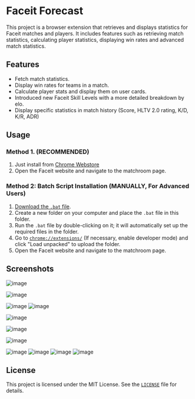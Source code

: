 # Faceit Forecast

This project is a browser extension that retrieves and displays statistics for Faceit matches and players. It includes features such as retrieving match statistics, calculating player statistics, displaying win rates and advanced match statistics.

## Features

- Fetch match statistics.
- Display win rates for teams in a match.
- Calculate player stats and display them on user cards.
- Introduced new Faceit Skill Levels with a more detailed breakdown by elo.
- Display specific statistics in match history (Score, HLTV 2.0 rating, K/D, K/R, ADR)

## Usage

### Method 1. (RECOMMENDED)

1. Just install from [Chrome Webstore](https://chromewebstore.google.com/detail/faceit-forecast/mpkkcddegpblmobincjkbpgfcbejjbcp)
2. Open the Faceit website and navigate to the matchroom page.

### Method 2: Batch Script Installation (MANUALLY, For Advanced Users)

1. [Download the `.bat` file](https://github.com/TerraMiner/Forecast/blob/master/update.bat).
2. Create a new folder on your computer and place the `.bat` file in this folder.
3. Run the `.bat` file by double-clicking on it; it will automatically set up the required files in the folder.
4. Go to [`chrome://extensions/`](chrome://extensions/) (If necessary, enable developer mode) and click "Load unpacked" to upload the folder.
5. Open the Faceit website and navigate to the matchroom page.

## Screenshots

![image](https://github.com/user-attachments/assets/8b50b0a0-7cf3-4dd9-86fa-4603f102e331)

![image](https://github.com/user-attachments/assets/af8d01c2-cadb-416a-8315-20d9ac7edc96)

![image](https://github.com/user-attachments/assets/04b92189-99ce-4244-b210-3cde13db2c27) ![image](https://github.com/user-attachments/assets/afcde6c0-bf5f-4c18-b6a2-345f571d2b98)

![image](https://github.com/user-attachments/assets/b0f6bc36-9e2f-46f4-a8dc-f50a9c98c2fd)

![image](https://github.com/user-attachments/assets/05492a4e-ccf8-4df4-8a9d-57c5211d44b0)

![image](https://github.com/user-attachments/assets/396e5e19-c9a2-4f72-b5b1-255a1812329c)

![image](https://github.com/user-attachments/assets/fd93fe4b-97a3-46d0-8df5-8fedea0a3386) ![image](https://github.com/user-attachments/assets/0db7ad7e-0a8c-4fd1-b870-edbb106c541d)
![image](https://github.com/user-attachments/assets/86f72b33-38c7-4546-a7e0-2fb580dccec1) ![image](https://github.com/user-attachments/assets/338d6331-06f7-42d7-a50e-cc9da99def37)

## License

This project is licensed under the MIT License. See the [`LICENSE`](https://github.com/TerraMiner/Forecast/blob/master/LICENSE) file for details.
